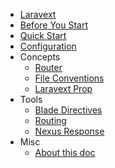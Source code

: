 

- [Laravext](README.md)
- [Before You Start](before-you-start.md)
- [Quick Start](quickstart.md)
- [Configuration](configuration.md)
- Concepts
    - [Router](concepts/router.md)
    - [File Conventions](concepts/file-conventions.md)
    - [Laravext Prop](concepts/laravext-prop.md)
- Tools
    - [Blade Directives](tools/blade-directives.md)
    - [Routing](tools/routing.md)
    - [Nexus Response](tools/nexus-response.md)
- Misc
    - [About this doc](misc/about-this-doc.md)